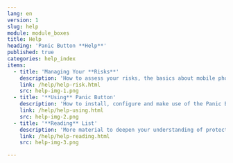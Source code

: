 ```yaml
---
lang: en
version: 1
slug: help
module: module_boxes
title: Help
heading: 'Panic Button **Help**'
published: true
categories: help_index
items:
  - title: 'Managing Your **Risks**'
    description: 'How to assess your risks, the basics about mobile phone security and other risks.'
    link: /help/help-risk.html
    src: help-img-1.png
  - title: '**Using** Panic Button'
    description: 'How to install, configure and make use of the Panic Button application.'
    link: /help/help-using.html
    src: help-img-2.png
  - title: '**Reading** List'
    description: 'More material to deepen your understanding of protection and security for human rights defenders.'
    link: /help/help-reading.html
    src: help-img-3.png

---
```


